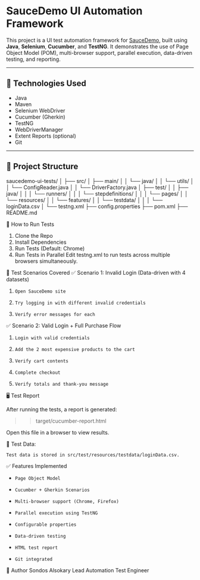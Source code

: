 # SauceDemo UI Automation Framework

This project is a UI test automation framework for [SauceDemo](https://www.saucedemo.com/), built using **Java**, **Selenium**, **Cucumber**, and **TestNG**. It demonstrates the use of Page Object Model (POM), multi-browser support, parallel execution, data-driven testing, and reporting.

---

## 🔧 Technologies Used

- Java
- Maven
- Selenium WebDriver
- Cucumber (Gherkin)
- TestNG
- WebDriverManager
- Extent Reports (optional)
- Git

---

## 📁 Project Structure
saucedemo-ui-tests/
│
├── src/
│   ├── main/
│   │   └── java/
│   │       └── utils/
│   │           └── ConfigReader.java
│   │           └── DriverFactory.java
│   ├── test/
│   │   ├── java/
│   │   │   └── runners/
│   │   │   └── stepdefinitions/
│   │   │   └── pages/
│   │   └── resources/
│   │       └── features/
│   │       └── testdata/
│   │       │   └── loginData.csv
│   └── testng.xml
├── config.properties
├── pom.xml
├── README.md



🚀 How to Run Tests
1. Clone the Repo
2. Install Dependencies
3. Run Tests (Default: Chrome)
4. Run Tests in Parallel
   Edit testng.xml to run tests across multiple browsers simultaneously.

🧪 Test Scenarios Covered
✅ Scenario 1: Invalid Login (Data-driven with 4 datasets)
1.     Open SauceDemo site
2.     Try logging in with different invalid credentials
3.     Verify error messages for each

✅ Scenario 2: Valid Login + Full Purchase Flow
1.     Login with valid credentials
2.     Add the 2 most expensive products to the cart
3.     Verify cart contents
4.     Complete checkout 
5.     Verify totals and thank-you message

🖥️ Test Report

After running the tests, a report is generated:
>> target/cucumber-report.html

Open this file in a browser to view results.

📂 Test Data:

    Test data is stored in src/test/resources/testdata/loginData.csv.

✅ Features Implemented
*     Page Object Model 
*     Cucumber + Gherkin Scenarios
*     Multi-browser support (Chrome, Firefox)
*     Parallel execution using TestNG
*     Configurable properties
*     Data-driven testing
*     HTML test report
*     Git integrated

📌 Author
Sondos Alsokary
Lead Automation Test Engineer